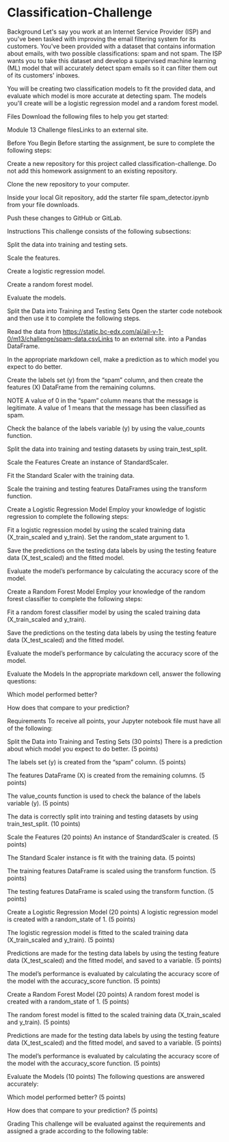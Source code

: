 # Classification-Challenge

Background Let's say you work at an Internet Service Provider (ISP) and you've been tasked with improving the email filtering system for its customers. You've been provided with a dataset that contains information about emails, with two possible classifications: spam and not spam. The ISP wants you to take this dataset and develop a supervised machine learning (ML) model that will accurately detect spam emails so it can filter them out of its customers' inboxes.

You will be creating two classification models to fit the provided data, and evaluate which model is more accurate at detecting spam. The models you'll create will be a logistic regression model and a random forest model.

Files Download the following files to help you get started:

Module 13 Challenge filesLinks to an external site.

Before You Begin Before starting the assignment, be sure to complete the following steps:

Create a new repository for this project called classification-challenge. Do not add this homework assignment to an existing repository.

Clone the new repository to your computer.

Inside your local Git repository, add the starter file spam_detector.ipynb from your file downloads.

Push these changes to GitHub or GitLab.

Instructions This challenge consists of the following subsections:

Split the data into training and testing sets.

Scale the features.

Create a logistic regression model.

Create a random forest model.

Evaluate the models.

Split the Data into Training and Testing Sets Open the starter code notebook and then use it to complete the following steps.

Read the data from https://static.bc-edx.com/ai/ail-v-1-0/m13/challenge/spam-data.csvLinks to an external site. into a Pandas DataFrame.

In the appropriate markdown cell, make a prediction as to which model you expect to do better.

Create the labels set (y) from the “spam” column, and then create the features (X) DataFrame from the remaining columns.

NOTE A value of 0 in the “spam” column means that the message is legitimate. A value of 1 means that the message has been classified as spam.

Check the balance of the labels variable (y) by using the value_counts function.

Split the data into training and testing datasets by using train_test_split.

Scale the Features Create an instance of StandardScaler.

Fit the Standard Scaler with the training data.

Scale the training and testing features DataFrames using the transform function.

Create a Logistic Regression Model Employ your knowledge of logistic regression to complete the following steps:

Fit a logistic regression model by using the scaled training data (X_train_scaled and y_train). Set the random_state argument to 1.

Save the predictions on the testing data labels by using the testing feature data (X_test_scaled) and the fitted model.

Evaluate the model’s performance by calculating the accuracy score of the model.

Create a Random Forest Model Employ your knowledge of the random forest classifier to complete the following steps:

Fit a random forest classifier model by using the scaled training data (X_train_scaled and y_train).

Save the predictions on the testing data labels by using the testing feature data (X_test_scaled) and the fitted model.

Evaluate the model’s performance by calculating the accuracy score of the model.

Evaluate the Models In the appropriate markdown cell, answer the following questions:

Which model performed better?

How does that compare to your prediction?

Requirements To receive all points, your Jupyter notebook file must have all of the following:

Split the Data into Training and Testing Sets (30 points) There is a prediction about which model you expect to do better. (5 points)

The labels set (y) is created from the “spam” column. (5 points)

The features DataFrame (X) is created from the remaining columns. (5 points)

The value_counts function is used to check the balance of the labels variable (y). (5 points)

The data is correctly split into training and testing datasets by using train_test_split. (10 points)

Scale the Features (20 points) An instance of StandardScaler is created. (5 points)

The Standard Scaler instance is fit with the training data. (5 points)

The training features DataFrame is scaled using the transform function. (5 points)

The testing features DataFrame is scaled using the transform function. (5 points)

Create a Logistic Regression Model (20 points) A logistic regression model is created with a random_state of 1. (5 points)

The logistic regression model is fitted to the scaled training data (X_train_scaled and y_train). (5 points)

Predictions are made for the testing data labels by using the testing feature data (X_test_scaled) and the fitted model, and saved to a variable. (5 points)

The model’s performance is evaluated by calculating the accuracy score of the model with the accuracy_score function. (5 points)

Create a Random Forest Model (20 points) A random forest model is created with a random_state of 1. (5 points)

The random forest model is fitted to the scaled training data (X_train_scaled and y_train). (5 points)

Predictions are made for the testing data labels by using the testing feature data (X_test_scaled) and the fitted model, and saved to a variable. (5 points)

The model’s performance is evaluated by calculating the accuracy score of the model with the accuracy_score function. (5 points)

Evaluate the Models (10 points) The following questions are answered accurately:

Which model performed better? (5 points)

How does that compare to your prediction? (5 points)

Grading This challenge will be evaluated against the requirements and assigned a grade according to the following table:

